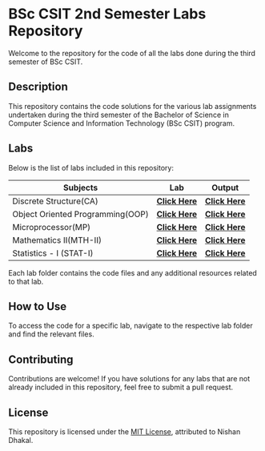 # BSc CSIT 2nd Semester Labs Repository

Welcome to the repository for the code of all the labs done during the third semester of BSc CSIT.

## Description

This repository contains the code solutions for the various lab assignments undertaken during the third semester of the Bachelor of Science in Computer Science and Information Technology (BSc CSIT) program.

## Labs

Below is the list of labs included in this repository:

| Subjects               | Lab                                                                 | Output                                                                                                                                               |
|------------------------|---------------------------------------------------------------------|------------------------------------------------------------------------------------------------------------------------------------------------------|
| Discrete Structure(CA)  | **[Click Here](DS)**                                     | **[Click Here ](CA)**                                                                                                                      |
| Object Oriented Programming(OOP)      | **[Click Here](https://github.com/nishan023/3rd-sem/tree/master/NM)**| **[Click Here ]()**                              |
| Microprocessor(MP)     | **[Click Here](https://github.com/nishan023/3rd-sem/tree/master/CG)**                                         | **[Click Here ](https://drive.google.com/drive/folders/1o-8iP_xRatNx1UgJWnwl-DzK0mXgmZcA?usp=sharing)**                                                                                                                       |
| Mathematics II(MTH-II) | **[Click Here](https://github.com/nishan023/3rd-sem/tree/master/DSA)**                          | **[Click Here](https://drive.google.com/drive/folders/1obwIVXNBBppQDXwwXUJ5l5SxjP-D3NGS?usp=sharing)**                                                                                                                      |
| Statistics - I (STAT-I)      | **[Click Here](Statistics-II)**                               | **[Click Here](https://drive.google.com/drive/folders/1AwhaBz7afj7Jju-VNbQKlic7irTp7Rfj?usp=sharing)**                                                                                                    |

Each lab folder contains the code files and any additional resources related to that lab.


## How to Use

To access the code for a specific lab, navigate to the respective lab folder and find the relevant files.

## Contributing

Contributions are welcome! If you have solutions for any labs that are not already included in this repository, feel free to submit a pull request.

## License

This repository is licensed under the [MIT License](https://github.com/nishan023/3rd-sem/blob/master/LICENSE), attributed to Nishan Dhakal.
